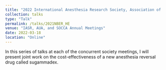 ```yaml
---
title: "2022 International Anesthesia Research Society, Association of University Anesthesiologists, and Society of Critical Care Anesthesiologists Annual Meetings"
collection: talks
type: "Talk"
permalink: /talks/2021NBER_HE
venue: "IASR, AUA, and SOCCA Annual Meetings"
date: 2022-03-18
location: "Online"
---
```


In this series of talks at each of the concurrent society meetings, I will present joint work on the cost-effectiveness of a new anesthesia reversal drug called sugammadex.
